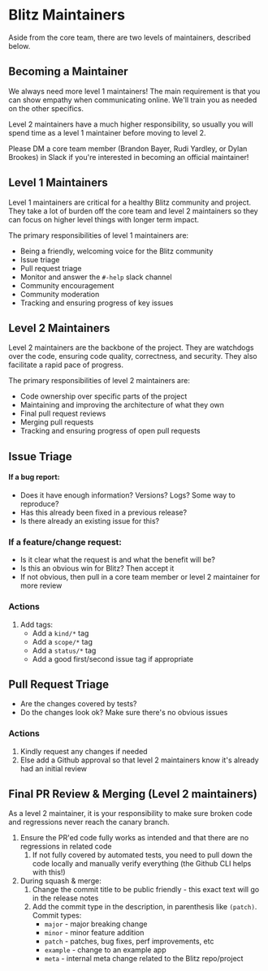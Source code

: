# Blitz Maintainers

Aside from the core team, there are two levels of maintainers, described below.

## Becoming a Maintainer

We always need more level 1 maintainers! The main requirement is that you can show empathy when communicating online. We'll train you as needed on the other specifics.

Level 2 maintainers have a much higher responsibility, so usually you will spend time as a level 1 maintainer before moving to level 2.

Please DM a core team member (Brandon Bayer, Rudi Yardley, or Dylan Brookes) in Slack if you're interested in becoming an official maintainer!

## Level 1 Maintainers

Level 1 maintainers are critical for a healthy Blitz community and project. They take a lot of burden off the core team and level 2 maintainers so they can focus on higher level things with longer term impact.

The primary responsibilities of level 1 maintainers are:

- Being a friendly, welcoming voice for the Blitz community
- Issue triage
- Pull request triage
- Monitor and answer the `#-help` slack channel
- Community encouragement
- Community moderation
- Tracking and ensuring progress of key issues

## Level 2 Maintainers

Level 2 maintainers are the backbone of the project. They are watchdogs over the code, ensuring code quality, correctness, and security. They also facilitate a rapid pace of progress.

The primary responsibilities of level 2 maintainers are:

- Code ownership over specific parts of the project
- Maintaining and improving the architecture of what they own
- Final pull request reviews
- Merging pull requests
- Tracking and ensuring progress of open pull requests

## Issue Triage

#### If a bug report:

- Does it have enough information? Versions? Logs? Some way to reproduce?
- Has this already been fixed in a previous release?
- Is there already an existing issue for this?

### If a feature/change request:

- Is it clear what the request is and what the benefit will be?
- Is this an obvious win for Blitz? Then accept it
- If not obvious, then pull in a core team member or level 2 maintainer for more review

### Actions

1. Add tags:
   - Add a `kind/*` tag
   - Add a `scope/*` tag
   - Add a `status/*` tag
   - Add a good first/second issue tag if appropriate

## Pull Request Triage

- Are the changes covered by tests?
- Do the changes look ok? Make sure there's no obvious issues

### Actions

1. Kindly request any changes if needed
2. Else add a Github approval so that level 2 maintainers know it's already had an initial review

## Final PR Review & Merging (Level 2 maintainers)

As a level 2 maintainer, it is your responsibility to make sure broken code and regressions never reach the canary branch.

1. Ensure the PR'ed code fully works as intended and that there are no regressions in related code
   1. If not fully covered by automated tests, you need to pull down the code locally and manually verify everything (the Github CLI helps with this!)
2. During squash & merge:
   1. Change the commit title to be public friendly - this exact text will go in the release notes
   2. Add the commit type in the description, in parenthesis like `(patch)`. Commit types:
      - `major` - major breaking change
      - `minor` - minor feature addition
      - `patch` - patches, bug fixes, perf improvements, etc
      - `example` - change to an example app
      - `meta` - internal meta change related to the Blitz repo/project
